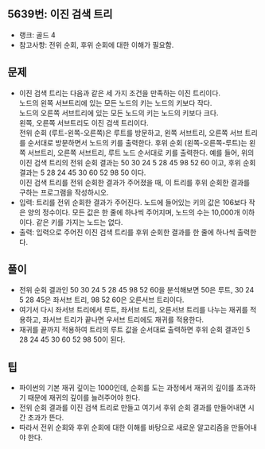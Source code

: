 <h2>5639번: 이진 검색 트리</h2>
<ul>
  <li>랭크: 골드 4</li>
  <li>참고사항: 전위 순회, 후위 순회에 대한 이해가 필요함.</li>
</ul>
<h2>문제</h2>
<ul>
  <li>이진 검색 트리는 다음과 같은 세 가지 조건을 만족하는 이진 트리이다.<br>
    노드의 왼쪽 서브트리에 있는 모든 노드의 키는 노드의 키보다 작다.<br>
    노드의 오른쪽 서브트리에 있는 모든 노드의 키는 노드의 키보다 크다.<br>
    왼쪽, 오른쪽 서브트리도 이진 검색 트리이다.<br>
    전위 순회 (루트-왼쪽-오른쪽)은 루트를 방문하고, 왼쪽 서브트리, 오른쪽 서브 트리를 순서대로 방문하면서 노드의 키를 출력한다. 후위 순회 (왼쪽-오른쪽-루트)는 왼쪽 서브트리, 오른쪽 서브트리, 루트 노드 순서대로 키를 출력한다. 예를 들어, 위의 이진 검색 트리의 전위 순회 결과는 50 30 24 5 28 45 98 52 60 이고, 후위 순회 결과는 5 28 24 45 30 60 52 98 50 이다.<br>
    이진 검색 트리를 전위 순회한 결과가 주어졌을 때, 이 트리를 후위 순회한 결과를 구하는 프로그램을 작성하시오.
  </li>
  <li>입력: 트리를 전위 순회한 결과가 주어진다. 노드에 들어있는 키의 값은 106보다 작은 양의 정수이다. 모든 값은 한 줄에 하나씩 주어지며, 노드의 수는 10,000개 이하이다. 같은 키를 가지는 노드는 없다.</li>
  <li>출력: 입력으로 주어진 이진 검색 트리를 후위 순회한 결과를 한 줄에 하나씩 출력한다.</li>
</ul>
<h2>풀이</h2>
<ul>
  <li>전위 순회 결과인 50 30 24 5 28 45 98 52 60을 분석해보면 50은 루트, 30 24 5 28 45은 좌서브 트리, 98 52 60은 오른서브 트리이다.</li>
  <li>여기서 다시 좌서브 트리에서 루트, 좌서브 트리, 오른서브 트리를 나누는 재귀를 적용하고, 좌서브 트리가 끝나면 우서브 트리에도 재귀를 적용한다.</li>
  <li>재귀를 끝까지 적용하여 트리의 루트 값을 순서대로 출력하면 후위 순회 결과인 5 28 24 45 30 60 52 98 50이 된다.</li>
</ul>
<h2>팁</h2>
<ul>
  <li>파이썬의 기본 재귀 깊이는 1000인데, 순회를 도는 과정에서 재귀의 깊이를 초과하기 때문에 재귀의 깊이를 늘려주어야 한다.</li>
  <li>전위 순회 결과를 이진 검색 트리로 만들고 여기서 후위 순회 결과를 만들어내면 시간 초과가 뜬다.</li>
  <li>따라서 전위 순회와 후위 순회에 대한 이해를 바탕으로 새로운 알고리즘을 만들어내야 한다.</li>
